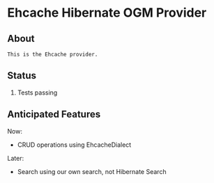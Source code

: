 Ehcache Hibernate OGM Provider
==============================

About
-----

    This is the Ehcache provider.

Status
------

1. Tests passing


Anticipated Features
--------------------

Now:

- CRUD operations using EhcacheDialect


Later:

- Search using our own search, not Hibernate Search